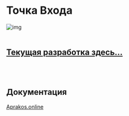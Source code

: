 <script>
if(window.location.hostname === "a374ru.readthedocs.io"){
window.location.href='../_README'
} else {
console.log('-=-=-= Вас приветствует СВЕТОФОР-РАЗРАБОТКИ =-=-=-')
}
</script>

# Точка Входа

![img](http://4.bp.blogspot.com/-9Af6EFvd1Cs/YefjTfH3NcI/AAAAAAAAHCQ/95f37Qf2IJMKDyRHgwLxk6uj3YEn1pSZgCK4BGAYYCw/s320/buki-0-756788.png)
<br>
<br>

## [Текущая разработка здесь…](https://github.com/a374ru/aprakos.online)

<br>
<br>

## Документация

[Aprakos.online](https://aprakosonline.readthedocs.io)

<!-- [Памятник разработки](https://a374ru.readthedocs.io) -->
